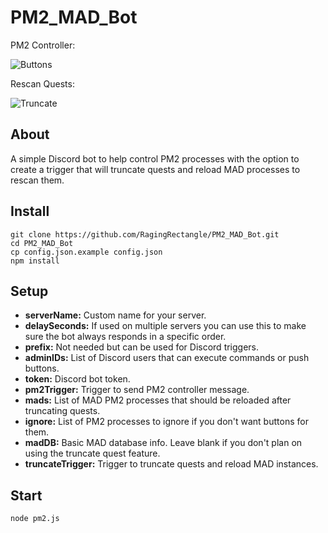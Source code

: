 # PM2_MAD_Bot
PM2 Controller:

![Buttons](https://media.giphy.com/media/iBYOfZzfRv0wqwk6Lg/giphy.gif)

Rescan Quests:

![Truncate](https://media.giphy.com/media/mBg4I8FD1TpgIHtJvv/giphy.gif)

## About
A simple Discord bot to help control PM2 processes with the option to create a trigger that will truncate quests and reload MAD processes to rescan them.

## Install
```
git clone https://github.com/RagingRectangle/PM2_MAD_Bot.git
cd PM2_MAD_Bot
cp config.json.example config.json
npm install
```

## Setup
- **serverName:** Custom name for your server.
- **delaySeconds:** If used on multiple servers you can use this to make sure the bot always responds in a specific order.
- **prefix:** Not needed but can be used for Discord triggers.
- **adminIDs:** List of Discord users that can execute commands or push buttons.
- **token:** Discord bot token.
- **pm2Trigger:** Trigger to send PM2 controller message.
- **mads:** List of MAD PM2 processes that should be reloaded after truncating quests.
- **ignore:** List of PM2 processes to ignore if you don't want buttons for them.
- **madDB:** Basic MAD database info. Leave blank if you don't plan on using the truncate quest feature.
- **truncateTrigger:** Trigger to truncate quests and reload MAD instances.

## Start
```
node pm2.js
```
